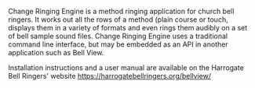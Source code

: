 Change Ringing Engine is a method ringing application for church bell
ringers. It works out all the rows of a method (plain course or touch,
displays them in a variety of formats and even rings them audibly on a
set of bell sample sound files. Change Ringing Engine uses a
traditional command line interface, but may be embedded as an API in
another application such as Bell View.

Installation instructions and a user manual are available on the
Harrogate Bell Ringers' website
<https://harrogatebellringers.org/bellview/>

